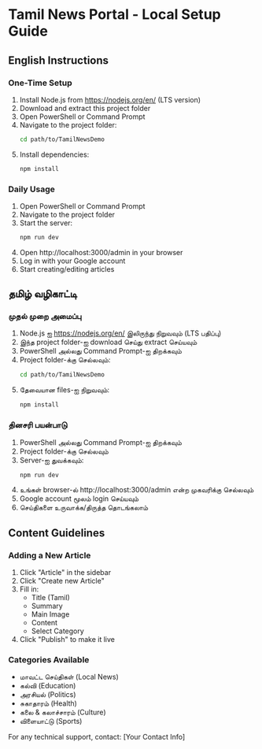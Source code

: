 # Tamil News Portal - Local Setup Guide

## English Instructions

### One-Time Setup
1. Install Node.js from https://nodejs.org/en/ (LTS version)
2. Download and extract this project folder
3. Open PowerShell or Command Prompt
4. Navigate to the project folder:
   ```bash
   cd path/to/TamilNewsDemo
   ```
5. Install dependencies:
   ```bash
   npm install
   ```

### Daily Usage
1. Open PowerShell or Command Prompt
2. Navigate to the project folder
3. Start the server:
   ```bash
   npm run dev
   ```
4. Open http://localhost:3000/admin in your browser
5. Log in with your Google account
6. Start creating/editing articles

## தமிழ் வழிகாட்டி

### முதல் முறை அமைப்பு
1. Node.js ஐ https://nodejs.org/en/ இலிருந்து நிறுவவும் (LTS பதிப்பு)
2. இந்த project folder-ஐ download செய்து extract செய்யவும்
3. PowerShell அல்லது Command Prompt-ஐ திறக்கவும்
4. Project folder-க்கு செல்லவும்:
   ```bash
   cd path/to/TamilNewsDemo
   ```
5. தேவையான files-ஐ நிறுவவும்:
   ```bash
   npm install
   ```

### தினசரி பயன்பாடு
1. PowerShell அல்லது Command Prompt-ஐ திறக்கவும்
2. Project folder-க்கு செல்லவும்
3. Server-ஐ துவக்கவும்:
   ```bash
   npm run dev
   ```
4. உங்கள் browser-ல் http://localhost:3000/admin என்ற முகவரிக்கு செல்லவும்
5. Google account மூலம் login செய்யவும்
6. செய்திகளை உருவாக்க/திருத்த தொடங்கலாம்

## Content Guidelines

### Adding a New Article
1. Click "Article" in the sidebar
2. Click "Create new Article"
3. Fill in:
   - Title (Tamil)
   - Summary
   - Main Image
   - Content
   - Select Category
4. Click "Publish" to make it live

### Categories Available
- மாவட்ட செய்திகள் (Local News)
- கல்வி (Education)
- அரசியல் (Politics)
- சுகாதாரம் (Health)
- கலை & கலாச்சாரம் (Culture)
- விளையாட்டு (Sports)

For any technical support, contact: [Your Contact Info]